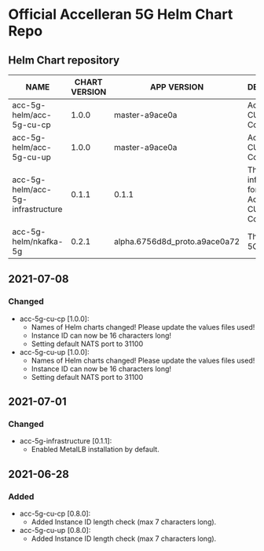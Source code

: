 # Official Accelleran 5G Helm Chart Repo

## Helm Chart repository
|NAME   |CHART VERSION   |APP VERSION   |DESCRIPTION   |
|---|---|---|---|
| acc-5g-helm/acc-5g-cu-cp       |         1.0.0   |        master-a9ace0a        |          Accelleran 5G CU CP Components                     |
| acc-5g-helm/acc-5g-cu-up        |        1.0.0      |     master-a9ace0a         |         Accelleran 5G CU UP Components                     |
| acc-5g-helm/acc-5g-infrastructure    |   0.1.1      |       0.1.1                      |        The infrastructure for the Accelleran 5G CU Components |
| acc-5g-helm/nkafka-5g           |        0.2.1     |      alpha.6756d8d_proto.a9ace0a72 |  The NKafka-5G                        |

## 2021-07-08
### Changed
- acc-5g-cu-cp [1.0.0]:
  - Names of Helm charts changed! Please update the values files used!
  - Instance ID can now be 16 characters long!
  - Setting default NATS port to 31100  
- acc-5g-cu-up [1.0.0]: 
  - Names of Helm charts changed! Please update the values files used!
  - Instance ID can now be 16 characters long!
  - Setting default NATS port to 31100  

## 2021-07-01
### Changed
- acc-5g-infrastructure [0.1.1]:
  - Enabled MetalLB installation by default.

## 2021-06-28
### Added
- acc-5g-cu-cp [0.8.0]: 
  - Added Instance ID length check (max 7 characters long).
- acc-5g-cu-up [0.8.0]: 
  - Added Instance ID length check (max 7 characters long).